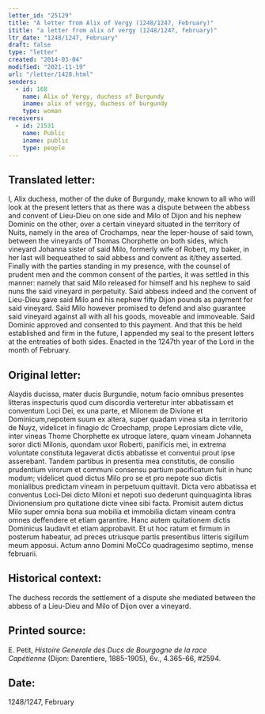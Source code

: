```yaml
---
letter_id: "25129"
title: "A letter from Alix of Vergy (1248/1247, February)"
ititle: "a letter from alix of vergy (1248/1247, february)"
ltr_date: "1248/1247, February"
draft: false
type: "letter"
created: "2014-03-04"
modified: "2021-11-19"
url: "/letter/1428.html"
senders:
  - id: 168
    name: Alix of Vergy, duchess of Burgundy
    iname: alix of vergy, duchess of burgundy
    type: woman
receivers:
  - id: 21531
    name: Public
    iname: public
    type: people
---
```

<h2> Translated letter:</h2>I, Alix duchess, mother of the duke of Burgundy, make known to all who will look at the present letters that as there was a dispute between the abbess and convent of Lieu-Dieu on one side and Milo of Dijon and his nephew Dominic on the other, over a certain vineyard situated in the territory of Nuits, namely in the area of Crochamps, near the leper-house of said town, between the vineyards of Thomas Chorphette on both sides, which vineyard Johanna sister of said Milo, formerly wife of Robert, my baker, in her last will bequeathed to said abbess and convent as it/they asserted.  Finally with the parties standing in my presence, with the counsel of prudent men and the common consent of the parties, it was settled in this manner:  namely that said Milo released for himself and his nephew to said nuns the said vineyard in perpetuity.  Said abbess indeed and the convent of Lieu-Dieu gave said Milo and his nephew fifty Dijon  pounds as payment for said vineyard.  Said Milo however promised to defend and also guarantee said vineyard against all with all his goods, moveable and immoveable.  Said Dominic approved and consented to this payment.  And that this be held established and firm in the future, I appended my seal to the present letters at the entreaties of both sides.  Enacted in the 1247th year of the Lord in the month of February.
<h2 class="mt-4"> Original letter:</h2>Alaydis ducissa, mater ducis Burgundie, notum facio omnibus presentes litteras inspecturis quod cum discordia verteretur inter abbatissam et conventum Loci Dei, ex una parte, et Milonem de Divione et Dominicum,nepotem suum ex altera, super quadam vinea sita in territorio de Nuyz, videlicet in finagio dc Croechamp, prope Leprosiam dicte ville, inter vineas Thome Chorphette ex utroque latere, quam vineam Johanneta soror dicti Milonis, quondam uxor Roberti, panificis mei, in extrema voluntate constituta legaverat dictis abbatisse et conventui prout ipse asserebant. Tandem partibus in presentia mea constitutis, de consilio prudentium virorum et communi consensu partium pacificatum fuit in hunc modum; videlicet quod dictus Milo pro se et pro nepote suo dictis monialibus predictam vineam in perpetuum quittavit. Dicta vero abbatissa et conventus Loci-Dei dicto Miloni et nepoti suo dederunt quinquaginta libras Divionensium pro quitatione dicte vinee sibi facta.  Promisit autem dictus Milo super omnia bona sua mobilia et immobilia dictam vineam contra omnes deffendere et etiam garantire.  Hanc autem quitationem dictis Dominicus laudavit et etiam approbavit.  Et ut hoc ratum et firmum in posterum habeatur, ad preces utriusque partis presentibus litteris sigillum meum apposui.  Actum anno Domini MoCCo quadragesimo septimo, mense februarii.
<h2 class="mt-4"> Historical context:</h2>The duchess records the settlement of a dispute she mediated between the abbess of a Lieu-Dieu and Milo of Dijon over a vineyard.
<h2 class="mt-4"> Printed source:</h2><p>E. Petit, <em>Histoire Generale des Ducs de Bourgogne&nbsp;</em><i>de la race Capétienne&nbsp;</i>(Dijon: Darentiere, 1885-1905), 6v., 4.365-66, #2594.</p><h2 class="mt-4"> Date:</h2>1248/1247, February